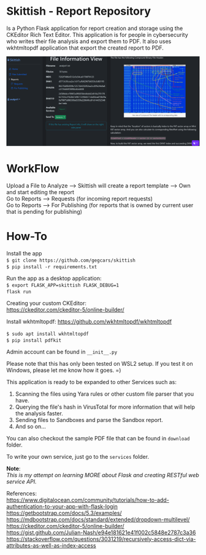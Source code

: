 
# Skittish - Report Repository

Is a Python Flask application for report creation and storage using the CKEditor Rich Text Editor. This application is for people in cybersecurity who writes their file analysis and export them to PDF. It also uses wkhtmltopdf application that export the created report to PDF.

![Sample Preview](https://github.com/gegcars/skittish/blob/main/report_preview.png?raw=true)

# WorkFlow
Upload a File to Analyze --> Skittish will create a report template --> Own and start editing the report  
Go to Reports --> Requests (for incoming report requests)  
Go to Reports --> For Publishing (for reports that is owned by current user that is pending for publishing)  

# How-To
Install the app  
`$ git clone https://github.com/gegcars/skittish`  
`$ pip install -r requirements.txt`  

Run the app as a desktop application:  
`$ export FLASK_APP=skittish FLASK_DEBUG=1`  
`flask run`  

Creating your custom CKEditor:  
https://ckeditor.com/ckeditor-5/online-builder/  

Install wkhtmltopdf: https://github.com/wkhtmltopdf/wkhtmltopdf  

`$ sudo apt install wkhtmltopdf`  
`$ pip install pdfkit`  

Admin account can be found in `__init__.py`  

Please note that this has only been tested on WSL2 setup. If you test it on Windows, please let me know how it goes. =)  

This application is ready to be expanded to other Services such as:
1. Scanning the files using Yara rules or other custom file parser that you have.
2. Querying the file's hash in VirusTotal for more information that will help the analysis faster.
3. Sending files to Sandboxes and parse the Sandbox report.
4. And so on...

You can also checkout the sample PDF file that can be found in `download` folder.

To write your own service, just go to the `services` folder.


**Note**:<br>
*This is my attempt on learning MORE about Flask and creating RESTful web service API.*

References:  
https://www.digitalocean.com/community/tutorials/how-to-add-authentication-to-your-app-with-flask-login  
https://getbootstrap.com/docs/5.3/examples/  
https://mdbootstrap.com/docs/standard/extended/dropdown-multilevel/ 
https://ckeditor.com/ckeditor-5/online-builder/  
https://gist.github.com/Julian-Nash/e94e181621e41f002c5848e2787c3a36  
https://stackoverflow.com/questions/3031219/recursively-access-dict-via-attributes-as-well-as-index-access  
